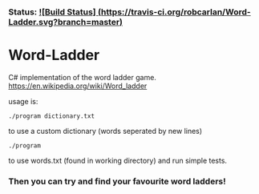 ### Status: [![Build Status] (https://travis-ci.org/robcarlan/Word-Ladder.svg?branch=master)](https://travis-ci.org/robcarlan/Word-Ladder)

# Word-Ladder
C# implementation of the word ladder game.
https://en.wikipedia.org/wiki/Word_ladder

usage is:


    ./program dictionary.txt 
  
to use a custom dictionary (words seperated by new lines)
      
    ./program 
  
to use words.txt (found in working directory) and run simple tests.
     
### Then you can try and find your favourite word ladders!
